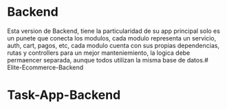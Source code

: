 # Backend

Esta version de Backend, tiene la particularidad de su app principal solo es un punete que conecta los modulos, cada modulo representa un servicio, auth, cart, pagos, etc, cada modulo cuenta con sus propias dependencias, rutas y controllers para un mejor manteniemiento, la logica debe permaencer separada, aunque todos utilizan la misma base de datos.# Elite-Ecommerce-Backend
# Task-App-Backend
